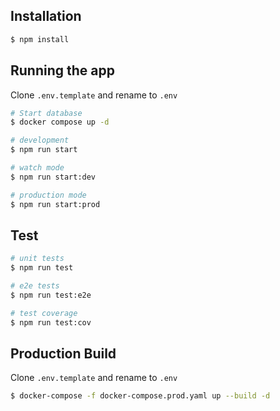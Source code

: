 ## Installation

```bash
$ npm install
```

## Running the app

Clone ```.env.template``` and rename to ```.env```

```bash
# Start database
$ docker compose up -d

# development
$ npm run start

# watch mode
$ npm run start:dev

# production mode
$ npm run start:prod
```

## Test

```bash
# unit tests
$ npm run test

# e2e tests
$ npm run test:e2e

# test coverage
$ npm run test:cov
```

## Production Build
Clone ```.env.template``` and rename to ```.env```

```bash
$ docker-compose -f docker-compose.prod.yaml up --build -d
```
